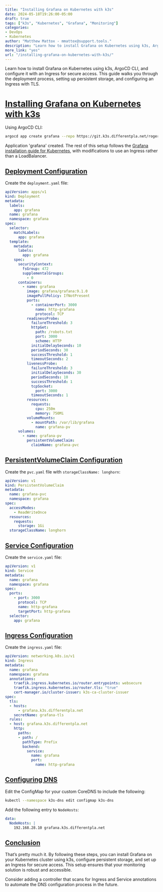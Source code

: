 ```yaml
---
title: "Installing Grafana on Kubernetes with k3s"
date: 2024-05-18T19:26:00-05:00
draft: true
tags: ["k3s", "Kubernetes", "Grafana", "Monitoring"]
categories:
- DevOps
- Kubernetes
author: "Matthew Mattox - mmattox@support.tools."
description: "Learn how to install Grafana on Kubernetes using k3s, ArgoCD CLI, and configure it with an Ingress for secure access."
more_link: "yes"
url: "/installing-grafana-on-kubernetes-with-k3s/"
---
```


Learn how to install Grafana on Kubernetes using k3s, ArgoCD CLI, and configure it with an Ingress for secure access. This guide walks you through the deployment process, setting up persistent storage, and configuring an Ingress with TLS.

<!--more-->

# [Installing Grafana on Kubernetes with k3s](#installing-grafana-on-kubernetes-with-k3s)

Using ArgoCD CLI:

```bash
argocd app create grafana --repo https://git.k3s.differentpla.net/roger/grafana.git --path . --dest-server https://kubernetes.default.svc --dest-namespace grafana
```

Application 'grafana' created. The rest of this setup follows the [Grafana installation guide for Kubernetes](https://grafana.com/docs/grafana/latest/setup-grafana/installation/kubernetes/), with modifications to use an Ingress rather than a LoadBalancer.

## [Deployment Configuration](#deployment-configuration)

Create the `deployment.yaml` file:

```yaml
apiVersion: apps/v1
kind: Deployment
metadata:
  labels:
    app: grafana
  name: grafana
  namespace: grafana
spec:
  selector:
    matchLabels:
      app: grafana
  template:
    metadata:
      labels:
        app: grafana
    spec:
      securityContext:
        fsGroup: 472
        supplementalGroups:
          - 0
      containers:
        - name: grafana
          image: grafana/grafana:9.1.0
          imagePullPolicy: IfNotPresent
          ports:
            - containerPort: 3000
              name: http-grafana
              protocol: TCP
          readinessProbe:
            failureThreshold: 3
            httpGet:
              path: /robots.txt
              port: 3000
              scheme: HTTP
            initialDelaySeconds: 10
            periodSeconds: 30
            successThreshold: 1
            timeoutSeconds: 2
          livenessProbe:
            failureThreshold: 3
            initialDelaySeconds: 30
            periodSeconds: 10
            successThreshold: 1
            tcpSocket:
              port: 3000
            timeoutSeconds: 1
          resources:
            requests:
              cpu: 250m
              memory: 750Mi
          volumeMounts:
            - mountPath: /var/lib/grafana
              name: grafana-pv
      volumes:
        - name: grafana-pv
          persistentVolumeClaim:
            claimName: grafana-pvc
```

## [PersistentVolumeClaim Configuration](#persistentvolumeclaim-configuration)

Create the `pvc.yaml` file with `storageClassName: longhorn`:

```yaml
apiVersion: v1
kind: PersistentVolumeClaim
metadata:
  name: grafana-pvc
  namespace: grafana
spec:
  accessModes:
    - ReadWriteOnce
  resources:
    requests:
      storage: 1Gi
  storageClassName: longhorn
```

## [Service Configuration](#service-configuration)

Create the `service.yaml` file:

```yaml
apiVersion: v1
kind: Service
metadata:
  name: grafana
  namespace: grafana
spec:
  ports:
    - port: 3000
      protocol: TCP
      name: http-grafana
      targetPort: http-grafana
  selector:
    app: grafana
```

## [Ingress Configuration](#ingress-configuration)

Create the `ingress.yaml` file:

```yaml
apiVersion: networking.k8s.io/v1
kind: Ingress
metadata:
  name: grafana
  namespace: grafana
  annotations:
    traefik.ingress.kubernetes.io/router.entrypoints: websecure
    traefik.ingress.kubernetes.io/router.tls: "true"
    cert-manager.io/cluster-issuer: k3s-ca-cluster-issuer
spec:
  tls:
  - hosts:
      - grafana.k3s.differentpla.net
    secretName: grafana-tls
  rules:
  - host: grafana.k3s.differentpla.net
    http:
      paths:
      - path: /
        pathType: Prefix
        backend:
          service:
            name: grafana
            port:
              name: http-grafana
```

## [Configuring DNS](#configuring-dns)

Edit the ConfigMap for your custom CoreDNS to include the following:

```bash
kubectl --namespace k3s-dns edit configmap k3s-dns
```

Add the following entry to `NodeHosts`:

```yaml
data:
  NodeHosts: |
    192.168.28.10 grafana.k3s.differentpla.net
```

## [Conclusion](#conclusion)

That’s pretty much it. By following these steps, you can install Grafana on your Kubernetes cluster using k3s, configure persistent storage, and set up an Ingress for secure access. This setup ensures that your monitoring solution is robust and accessible.

Consider adding a controller that scans for Ingress and Service annotations to automate the DNS configuration process in the future.
